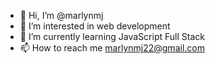 - 👋 Hi, I’m @marlynmj
- 👀 I’m interested in web development
- 🌱 I’m currently learning JavaScript Full Stack
- 📫 How to reach me marlynmj22@gmail.com

<!---
marlynmj/marlynmj is a ✨ special ✨ repository because its `README.md` (this file) appears on your GitHub profile.
You can click the Preview link to take a look at your changes.
--->
